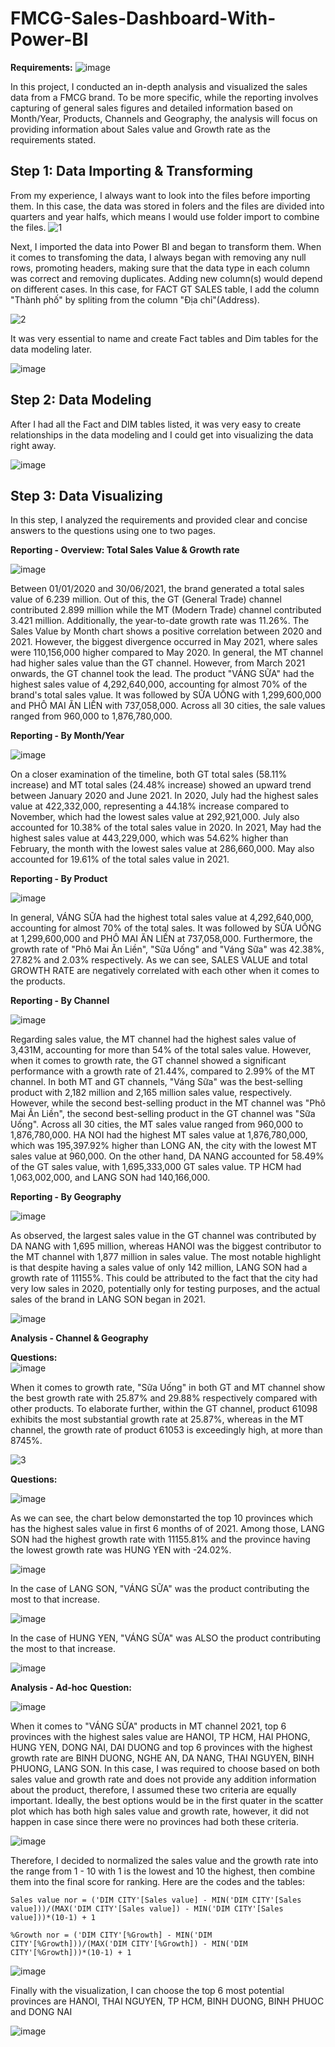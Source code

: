 # FMCG-Sales-Dashboard-With-Power-BI
**Requirements:**
![image](https://user-images.githubusercontent.com/118095331/219083274-37f73351-6690-4cbe-bb73-f7398ece5674.png)

In this project, I conducted an in-depth analysis and visualized the sales data from a FMCG brand. To be more specific, while the reporting involves capturing of general sales figures and detailed information based on Month/Year, Products, Channels and Geography, the analysis will focus on providing information about Sales value and Growth rate as the requirements stated. 

## Step 1: Data Importing & Transforming 

From my experience, I always want to look into the files before importing them. In this case, the data was stored in folers and the files are divided into quarters and year halfs, which means I would use folder import to combine the files.
![1](https://user-images.githubusercontent.com/118095331/219263663-f5628770-06e4-46e2-96c7-e8b96aa36b39.png)

Next, I imported the data into Power BI and began to transform them. When it comes to transfoming the data, I always began with removing any null rows, promoting headers, making sure that the data type in each column was correct and removing duplicates. Adding new column(s) would depend on different cases. In this case, for FACT GT SALES table, I add the column "Thành phố" by spliting from the column "Địa chỉ"(Address).   

![2](https://user-images.githubusercontent.com/118095331/219308481-1259c40e-e0eb-4b4e-a724-082fea92ff41.png)

It was very essential to name and create Fact tables and Dim tables for the data modeling later.

![image](https://user-images.githubusercontent.com/118095331/219308886-378e0a95-5610-48ea-adb6-ddab8f64d67b.png)

## Step 2: Data Modeling

After I had all the Fact and DIM tables listed, it was very easy to create relationships in the data modeling and I could get into visualizing the data right away.

![image](https://user-images.githubusercontent.com/118095331/219309400-74b8e559-11a4-422f-a420-63e0b18354da.png)

## Step 3: Data Visualizing
In this step, I analyzed the requirements and provided clear and concise answers to the questions using one to two pages.

**Reporting - Overview: Total Sales Value & Growth rate**  

![image](https://user-images.githubusercontent.com/118095331/219313082-73624bf6-6b58-4e00-98dd-69273fb406ee.png)

Between 01/01/2020 and 30/06/2021, the brand generated a total sales value of 6.239 million. Out of this, the GT (General Trade) channel contributed 2.899 million while the MT (Modern Trade) channel contributed 3.421 million. Additionally, the year-to-date growth rate was 11.26%. The Sales Value by Month chart shows a positive correlation between 2020 and 2021. However, the biggest divergence occurred in May 2021, where sales were 110,156,000 higher compared to May 2020. In general, the MT channel had higher sales value than the GT channel. However, from March 2021 onwards, the GT channel took the lead. The product "VÁNG SỮA" had the highest sales value of 4,292,640,000, accounting for almost 70% of the brand's total sales value. It was followed by SỮA UỐNG with 1,299,600,000 and PHÔ MAI ĂN LIỀN with 737,058,000. Across all 30 cities, the sale values ranged from 960,000 to 1,876,780,000.

**Reporting - By Month/Year**
  
![image](https://user-images.githubusercontent.com/118095331/219313930-47889cdd-62d5-4538-b032-3cf9526b5680.png)

On a closer examination of the timeline, both GT total sales (58.11% increase) and MT total sales (24.48% increase) showed an upward trend between January 2020 and June 2021. In 2020, July had the highest sales value at 422,332,000, representing a 44.18% increase compared to November, which had the lowest sales value at 292,921,000. July also accounted for 10.38% of the total sales value in 2020. In 2021, May had the highest sales value at 443,229,000, which was 54.62% higher than February, the month with the lowest sales value at 286,660,000. May also accounted for 19.61% of the total sales value in 2021.


**Reporting - By Product**  

![image](https://user-images.githubusercontent.com/118095331/219316832-c61b07f5-da11-413e-8712-43beee97775c.png)  

In general, VÁNG SỮA had the highest total sales value at 4,292,640,000, accounting for almost 70% of the total sales. It was followed by SỮA UỐNG at 1,299,600,000 and PHÔ MAI ĂN LIỀN at 737,058,000. Furthermore, the growth rate of "Phô Mai Ăn Liền", "Sữa Uống" and "Váng Sữa" was 42.38%, 27.82% and 2.03% respectively. As we can see, SALES VALUE and total GROWTH RATE are negatively correlated with each other when it comes to the products.

**Reporting - By Channel**  

![image](https://user-images.githubusercontent.com/118095331/219318788-f0c4fb7d-e040-4e8b-9bee-28882b61c7d1.png)

Regarding sales value, the MT channel had the highest sales value of 3,431M, accounting for more than 54% of the total sales value. However, when it comes to growth rate, the GT channel showed a significant performance with a growth rate of 21.44%, compared to 2.99% of the MT channel. In both MT and GT channels, "Váng Sữa" was the best-selling product with 2,182 million and 2,165 million sales value, respectively. However, while the second best-selling product in the MT channel was "Phô Mai Ăn Liền", the second best-selling product in the GT channel was "Sữa Uống". Across all 30 cities, the MT sales value ranged from 960,000 to 1,876,780,000. HA NOI had the highest MT sales value at 1,876,780,000, which was 195,397.92% higher than LONG AN, the city with the lowest MT sales value at 960,000. On the other hand, DA NANG accounted for 58.49% of the GT sales value, with 1,695,333,000 GT sales value. TP HCM had 1,063,002,000, and LANG SON had 140,166,000. 

**Reporting - By Geography**  

![image](https://user-images.githubusercontent.com/118095331/219323070-89d4d2d3-a9b0-45c2-bc3c-99d42b768fa3.png)

As observed, the largest sales value in the GT channel was contributed by DA NANG with 1,695 million, whereas HANOI was the biggest contributor to the MT channel with 1,877 million in sales value. The most notable highlight is that despite having a sales value of only 142 million, LANG SON had a growth rate of 11155%. This could be attributed to the fact that the city had very low sales in 2020, potentially only for testing purposes, and the actual sales of the brand in LANG SON began in 2021.

![image](https://user-images.githubusercontent.com/118095331/219332817-ba049688-e28b-4999-9d41-ff865aa1b586.png)

**Analysis - Channel & Geography**  

**Questions:**   
![image](https://user-images.githubusercontent.com/118095331/219334458-38cde146-66df-4ebc-9349-bd57a454177a.png)

When it comes to growth rate, "Sữa Uống" in both GT and MT channel show the best growth rate with 25.87% and 29.88% respectively compared with other products. To elaborate further, within the GT channel, product 61098 exhibits the most substantial growth rate at 25.87%, whereas in the MT channel, the growth rate of product 61053 is exceedingly high, at more than 8745%.

![3](https://user-images.githubusercontent.com/118095331/219336635-bca48608-03c4-4933-bf44-b4328b6b85cf.png)

**Questions:**   

![image](https://user-images.githubusercontent.com/118095331/219341040-613cf415-7a54-4f87-9ebf-15b1f35083e9.png)

As we can see, the chart below demonstarted the top 10 provinces which has the highest sales value in first 6 months of of 2021. Among those, LANG SON had the highest growth rate with 11155.81% and the province having the lowest growth rate was HUNG YEN with -24.02%. 

![image](https://user-images.githubusercontent.com/118095331/219347503-67a953f5-d72a-40a5-8024-22625fdf5290.png)

In the case of LANG SON, "VÁNG SỮA" was the product contributing the most to that increase.

![image](https://user-images.githubusercontent.com/118095331/219348770-cdd8ce5b-8282-4b8b-bfe7-e3a61a519d3a.png)

In the case of HUNG YEN, "VÁNG SỮA" was ALSO the product contributing the most to that increase.

![image](https://user-images.githubusercontent.com/118095331/219348960-1ab2d83a-26bc-498b-a36a-0ff5856ccbb3.png)

**Analysis - Ad-hoc**
**Question:**

![image](https://user-images.githubusercontent.com/118095331/219349099-c7828e5c-5fe5-47d0-a276-990bef64a67c.png)

When it comes to "VÁNG SỮA" products in MT channel 2021, top 6 provinces with the highest sales value are HANOI, TP HCM, HAI PHONG, HUNG YEN, DONG NAI, DAI DUONG and top 6 provinces with the highest growth rate are BINH DUONG, NGHE AN, DA NANG, THAI NGUYEN, BINH PHUONG, LANG SON. In this case, I was required to choose based on both sales value and growth rate and does not provide any addition information about the product, therefore, I assumed these two criteria are equally important. Ideally, the best options would be in the first quater in the scatter plot which has both high sales value and growth rate, however, it did not happen in case since there were no provinces had both these criteria. 

![image](https://user-images.githubusercontent.com/118095331/219349203-e8fc3c6b-af31-455b-ab5a-20c9fe7f3ff7.png)

Therefore, I decided to normalized the sales value and the growth rate into the range from 1 - 10 with 1 is the lowest and 10 the highest, then combine them into the final score for ranking. Here are the codes and the tables:
```
Sales value nor = ('DIM CITY'[Sales value] - MIN('DIM CITY'[Sales value]))/(MAX('DIM CITY'[Sales value]) - MIN('DIM CITY'[Sales value]))*(10-1) + 1
```
```
%Growth nor = ('DIM CITY'[%Growth] - MIN('DIM CITY'[%Growth]))/(MAX('DIM CITY'[%Growth]) - MIN('DIM CITY'[%Growth]))*(10-1) + 1
```
![image](https://user-images.githubusercontent.com/118095331/219355192-d22d85e0-c811-434c-b696-e5a94531c1a1.png)

Finally with the visualization, I can choose the top 6 most potential provinces are HANOI, THAI NGUYEN, TP HCM, BINH DUONG, BINH PHUOC and DONG NAI

![image](https://user-images.githubusercontent.com/118095331/219356262-9d52ec22-299c-47fd-ac45-089e6edf969e.png)
